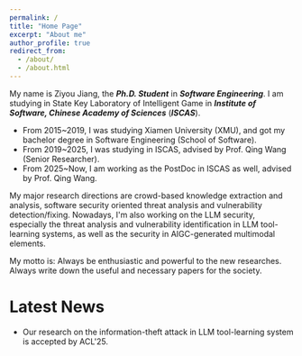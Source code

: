 ```yaml
---
permalink: /
title: "Home Page"
excerpt: "About me"
author_profile: true
redirect_from: 
  - /about/
  - /about.html
---
```

My name is Ziyou Jiang, the **_Ph.D. Student_** in **_Software Engineering_**. 
I am studying in State Key Laboratory of Intelligent Game in **_Institute of Software, Chinese Academy of Sciences_** (**_ISCAS_**).
- From 2015~2019, I was studying Xiamen University (XMU), and got my bachelor degree in Software Engineering (School of Software).
- From 2019~2025, I was studying in ISCAS, advised by Prof. Qing Wang (Senior Researcher).
- From 2025~Now, I am working as the PostDoc in ISCAS as well, advised by Prof. Qing Wang.

My major research directions are crowd-based knowledge extraction and analysis, software security oriented threat analysis and vulnerability detection/fixing.
Nowadays, I'm also working on the LLM security, especially the threat analysis and vulnerability identification in LLM tool-learning systems, 
as well as the security in AIGC-generated multimodal elements.

My motto is: 
Always be enthusiastic and powerful to the new researches. 
Always write down the useful and necessary papers for the society.

Latest News
======
- Our research on the information-theft attack in LLM tool-learning system is accepted by ACL'25.
